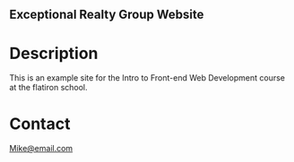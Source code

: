 Exceptional Realty Group Website
---

# Description

This is an example site for the Intro to Front-end Web
Development course at the flatiron school.

# Contact
Mike@email.com
